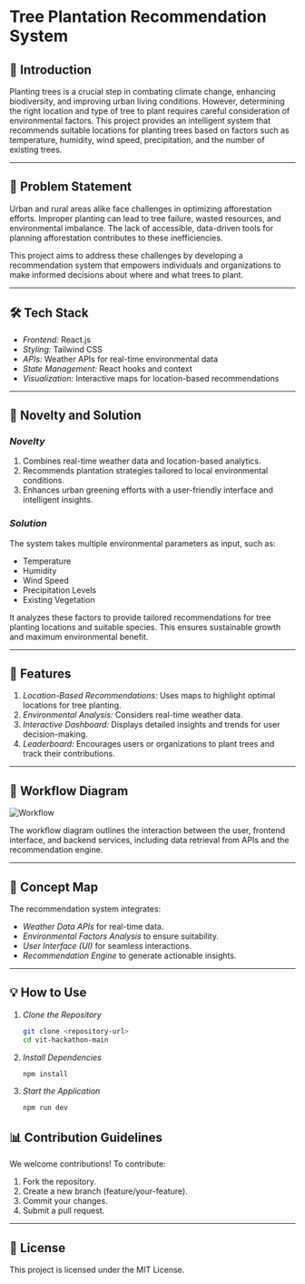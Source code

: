 # Tree Plantation Recommendation System

## 📖 Introduction
Planting trees is a crucial step in combating climate change, enhancing biodiversity, and improving urban living conditions. However, determining the right location and type of tree to plant requires careful consideration of environmental factors. This project provides an intelligent system that recommends suitable locations for planting trees based on factors such as temperature, humidity, wind speed, precipitation, and the number of existing trees.

---

## 🧠 Problem Statement
Urban and rural areas alike face challenges in optimizing afforestation efforts. Improper planting can lead to tree failure, wasted resources, and environmental imbalance. The lack of accessible, data-driven tools for planning afforestation contributes to these inefficiencies. 

This project aims to address these challenges by developing a recommendation system that empowers individuals and organizations to make informed decisions about where and what trees to plant.

---

## 🛠 Tech Stack
- *Frontend:* React.js  
- *Styling:* Tailwind CSS  
- *APIs:* Weather APIs for real-time environmental data  
- *State Management:* React hooks and context  
- *Visualization:* Interactive maps for location-based recommendations  

---

## 🌟 Novelty and Solution

### *Novelty*
1. Combines real-time weather data and location-based analytics.  
2. Recommends plantation strategies tailored to local environmental conditions.  
3. Enhances urban greening efforts with a user-friendly interface and intelligent insights.

### *Solution*
The system takes multiple environmental parameters as input, such as:
- Temperature
- Humidity
- Wind Speed
- Precipitation Levels
- Existing Vegetation

It analyzes these factors to provide tailored recommendations for tree planting locations and suitable species. This ensures sustainable growth and maximum environmental benefit.

---

## 🚀 Features
1. *Location-Based Recommendations:* Uses maps to highlight optimal locations for tree planting.  
2. *Environmental Analysis:* Considers real-time weather data.  
3. *Interactive Dashboard:* Displays detailed insights and trends for user decision-making.  
4. *Leaderboard:* Encourages users or organizations to plant trees and track their contributions.  

---

## 📂 Workflow Diagram
![Workflow](https://i.imgur.com/XLocSm2.jpeg)

The workflow diagram outlines the interaction between the user, frontend interface, and backend services, including data retrieval from APIs and the recommendation engine.

---

## 🧩 Concept Map
The recommendation system integrates:
- *Weather Data APIs* for real-time data.  
- *Environmental Factors Analysis* to ensure suitability.  
- *User Interface (UI)* for seamless interactions.  
- *Recommendation Engine* to generate actionable insights.

---

## 💡 How to Use
1. *Clone the Repository*  
   ```bash
   git clone <repository-url>
   cd vit-hackathon-main
   ```

2. *Install Dependencies*  
   ```bash
   npm install
   ```
   
3. *Start the Application*  
   ```bash
   npm run dev
   ```
   
## 📊 Contribution Guidelines
We welcome contributions! To contribute:

1. Fork the repository.  
2. Create a new branch (feature/your-feature).  
3. Commit your changes.  
4. Submit a pull request.

---

## 📃 License
This project is licensed under the MIT License.
